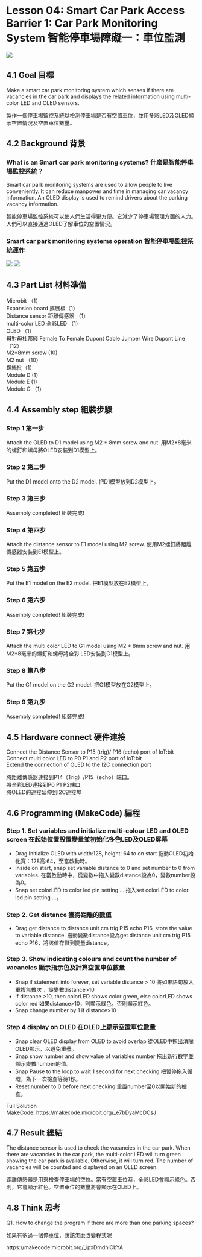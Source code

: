 # Lesson 04: Smart Car Park Access Barrier 1: Car Park Monitoring System 智能停車場障礙一：車位監測
![](picture/4/4_1.png)

## 4.1 Goal 目標
<P>
Make a smart car park monitoring system which senses if there are vacancies in the car park and displays the related information using multi-color LED and OLED sensors. 
<P>
<P>
製作一個停車場監控系統以檢測停車場是否有空置車位，並用多彩LED及OLED顯示空置情況及空置車位數量。
<P>

## 4.2 Background 背景
### What is an Smart car park monitoring systems? 什麽是智能停車場監控系統？
<P>
Smart car park monitoring systems are used to allow people to live conveniently. It can reduce manpower and time in managing car vacancy information. An OLED display is used to remind drivers about the parking vacancy information.
<P>
<P>
智能停車場監控系統可以使人們生活得更方便。它減少了停車場管理方面的人力。人們可以直接通過OLED了解車位的空置情況。
<P>

### Smart car park monitoring systems operation 智能停車場監控系統運作
![](picture/4/4_2.png)
![](picture/4/4_3.png)

## 4.3 Part List 材料準備
<P>
Microbit （1）<BR>
Expansion board 擴展板（1）<BR>
Distance sensor 距離傳感器 （1）<BR>
multi-color LED  全彩LED （1）<BR>
OLED （1）<BR>
母對母杜邦綫 Female To Female Dupont Cable Jumper Wire Dupont Line （12） <BR>
M2*8mm screw (10)<BR>
M2 nut （10）<BR>
螺絲批（1）<BR>
Module D (1）<BR>
Module E (1) <BR>
Module G （1）<BR>
<P>

## 4.4 Assembly step 組裝步驟
### Step 1 第一步
<P>
Attach the OLED to D1 model using M2 * 8mm screw and nut. 用M2*8毫米的螺釘和螺母將OLED安裝到D1模型上。
<P>

### Step 2 第二步
<P>
Put the D1 model onto the D2 model. 把D1模型放到D2模型上。
<P>

### Step 3 第三步
<P>
Assembly completed! 組裝完成!
<P>

### Step 4 第四步
<P>
Attach the distance sensor to E1 model using M2 screw. 使用M2螺釘將距離傳感器安裝到E1模型上。
<P>

### Step 5 第五步
<P>
Put the E1 model on the E2 model. 把E1模型放在E2模型上。
<P>

### Step 6 第六步
<P>
Assembly completed! 組裝完成!
<P>

### Step 7 第七步
<P>
Attach the multi color LED to G1 model using M2 * 8mm screw and nut. 用M2*8毫米的螺釘和螺母將全彩 LED安裝到G1模型上。
<P>

### Step 8 第八步
<P>
Put the G1 model on the G2 model. 把G1模型放在G2模型上。
<P>

### Step 9 第九步
<P>
Assembly completed! 組裝完成!
<P>

## 4.5 Hardware connect 硬件連接
<P>
Connect the Distance Sensor to P15 (trig)/ P16 (echo) port of IoT:bit<BR>
Connect multi color LED to P0  P1 and P2 port of IoT:bit<BR>
Extend the connection of OLED to the I2C connection port<BR>
<P>
<P>
將距離傳感器連接到P14（Trig）/P15（echo）端口。<BR>
將全彩LED連接到P0 P1 P2端口<BR>
將OLED的連接延伸到I2C連接埠<BR>
<P>

## 4.6 Programming (MakeCode) 編程

### Step 1. Set variables and  initialize multi-colour LED and OLED screen 在起始位置設置變量並初始化多色LED及OLED屏幕
+ Drag Initialize OLED with width:128, height: 64 to on start  拖動OLED初始化寬：128高:64，至當啟動時。
+ Inside on start, snap set variable distance to 0 and set number to 0 from variables. 在當啟動時中，從變數中拖入變數distance設為0，變數number設為0。
+ Snap set colorLED to color led pin setting  …  拖入set colorLED to color led pin setting ...。

### Step 2. Get distance 獲得距離的數值
+ Drag get distance to distance unit cm trig P15 echo P16, store the value to variable distance. 拖動變數distance設為get distance unit cm trig P15 echo P16，將該值存儲到變量distance。

### Step 3.  Show indicating colours and count the number of vacancies 顯示指示色及計算空置車位數量
+ Snap if statement into forever, set variable distance > 10 將如果語句放入重複無數次 ，設變數distance>10
+ If distance >10, then colorLED shows color green, else colorLED shows color red 如果distance>10，則顯示綠色，否則顯示紅色。
+ Snap change number by 1 if distance>10

### Step 4 display on OLED  在OLED上顯示空置車位數量
+ Snap clear OLED display from OLED to avoid overlap 從OLED中拖出清除OLED顯示，以避免重疊。
+ Snap show number and show value of variables number 拖出新行數字並顯示變數number的值。
+ Snap Pause to the loop to wait 1 second for next checking 把暫停拖入循環，為下一次檢查等待1秒。
+ Reset number to 0 before next checking 重置number至0以開始新的檢查。

<P>
Full Solution<BR>
MakeCode: https://makecode.microbit.org/_e7bDyaMcDCsJ
<P>

## 4.7 Result 總結
<P>
The distance sensor is used to check the vacancies in the car park. When there are vacancies in the car park, the multi-color LED will turn green showing the car park is available. Otherwise, it will turn red. The number of vacancies will be counted and displayed on an OLED screen.
<P>
<P>
距離傳感器是用來檢查停車場的空位。當有空置車位時，全彩LED會顯示綠色。否則，它會顯示紅色。空置車位的數量將會顯示在OLED上。
<P>

## 4.8 Think 思考
<P>
Q1. How to change the program if there are more than one parking spaces?
<P>
<P>
如果有多過一個停車位，應該怎麽改變程式呢
<P>
<P>
https://makecode.microbit.org/_ipxDmdhiCbYA
<P>
